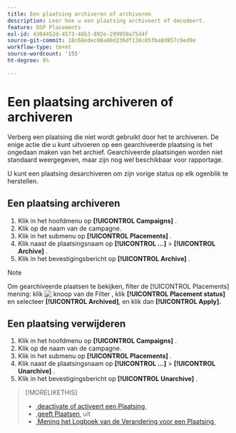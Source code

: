```yaml
---
title: Een plaatsing archiveren of archiveren
description: Leer hoe u een plaatsing archiveert of decodeert.
feature: DSP Placements
exl-id: 4304452d-4573-46b3-892e-299950a75d4f
source-git-commit: 18c68edec80a80d236df138c05fba8d857c9ed9e
workflow-type: tm+mt
source-wordcount: '155'
ht-degree: 0%

---
```


# Een plaatsing archiveren of archiveren

<!-- Some placements don't have this option. Clarify which placement types aren't eligible -- is it PG placements, or all placements using private inventory? And anything else?  -->

Verberg een plaatsing die niet wordt gebruikt door het te archiveren. De enige actie die u kunt uitvoeren op een gearchiveerde plaatsing is het ongedaan maken van het archief. Gearchiveerde plaatsingen worden niet standaard weergegeven, maar zijn nog wel beschikbaar voor rapportage.

U kunt een plaatsing desarchiveren om zijn vorige status op elk ogenblik te herstellen.

## Een plaatsing archiveren

1. Klik in het hoofdmenu op **[!UICONTROL Campaigns]** .
1. Klik op de naam van de campagne.
1. Klik in het submenu op **[!UICONTROL Placements]** .
1. Klik naast de plaatsingsnaam op **[!UICONTROL ...]** > **[!UICONTROL Archive]** .
1. Klik in het bevestigingsbericht op **[!UICONTROL Archive]** .

>[!NOTE]
>
>Om gearchiveerde plaatsen te bekijken, filter de [!UICONTROL Placements] mening: klik ![&#x200B; knoop van de Filter &#x200B;](/help/dsp/assets/filter.png), klik **[!UICONTROL Placement status]** en selecteer **[!UICONTROL Archived]**, en klik dan **[!UICONTROL Apply].**

## Een plaatsing verwijderen

1. Klik in het hoofdmenu op **[!UICONTROL Campaigns]** .
1. Klik op de naam van de campagne.
1. Klik in het submenu op **[!UICONTROL Placements]** .
1. Klik naast de plaatsingsnaam op **[!UICONTROL ...]** > **[!UICONTROL Unarchive]** .
1. Klik in het bevestigingsbericht op **[!UICONTROL Unarchive]** .

>[!MORELIKETHIS]
>
>* [&#x200B; deactivate of activeert een Plaatsing &#x200B;](placement-pause-activate.md)
>* [&#x200B; geeft Plaatsen &#x200B;](placement-edit.md) uit
>* [&#x200B; Mening het Logboek van de Verandering voor een Plaatsing &#x200B;](placement-change-log.md)
